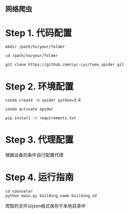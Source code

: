 ## 网络爬虫

# **Step 1. 代码配置** 

```
mkdir /path/to/your/folder

cd /path/to/your/folder

git clone https://github.com/cyc-cyc/tumu_spider.git
```

# **Step 2. 环境配置**

```
conda create -n spider python=3.8

conda activate spider

pip install -r requirements.txt
```

# **Step 3. 代理配置**

根据设备的条件自行配置代理

# **Step 4. 运行指南**
```
cd counselor
python main.py building_name building_id
```

爬取的文件以json格式保存于本地目录中